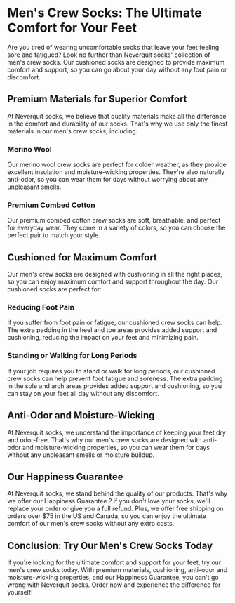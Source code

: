# Men's Crew Socks: The Ultimate Comfort for Your Feet

Are you tired of wearing uncomfortable socks that leave your feet feeling sore and fatigued? Look no further than Neverquit socks' collection of men's crew socks. Our cushioned socks are designed to provide maximum comfort and support, so you can go about your day without any foot pain or discomfort.

## Premium Materials for Superior Comfort

At Neverquit socks, we believe that quality materials make all the difference in the comfort and durability of our socks. That's why we use only the finest materials in our men's crew socks, including:

### Merino Wool

Our merino wool crew socks are perfect for colder weather, as they provide excellent insulation and moisture-wicking properties. They're also naturally anti-odor, so you can wear them for days without worrying about any unpleasant smells.

### Premium Combed Cotton

Our premium combed cotton crew socks are soft, breathable, and perfect for everyday wear. They come in a variety of colors, so you can choose the perfect pair to match your style.

## Cushioned for Maximum Comfort

Our men's crew socks are designed with cushioning in all the right places, so you can enjoy maximum comfort and support throughout the day. Our cushioned socks are perfect for:

### Reducing Foot Pain

If you suffer from foot pain or fatigue, our cushioned crew socks can help. The extra padding in the heel and toe areas provides added support and cushioning, reducing the impact on your feet and minimizing pain.

### Standing or Walking for Long Periods

If your job requires you to stand or walk for long periods, our cushioned crew socks can help prevent foot fatigue and soreness. The extra padding in the sole and arch areas provides added support and cushioning, so you can stay on your feet all day without any discomfort.

## Anti-Odor and Moisture-Wicking

At Neverquit socks, we understand the importance of keeping your feet dry and odor-free. That's why our men's crew socks are designed with anti-odor and moisture-wicking properties, so you can wear them for days without any unpleasant smells or moisture buildup.

## Our Happiness Guarantee

At Neverquit socks, we stand behind the quality of our products. That's why we offer our Happiness Guarantee ? if you don't love your socks, we'll replace your order or give you a full refund. Plus, we offer free shipping on orders over $75 in the US and Canada, so you can enjoy the ultimate comfort of our men's crew socks without any extra costs.

## Conclusion: Try Our Men's Crew Socks Today

If you're looking for the ultimate comfort and support for your feet, try our men's crew socks today. With premium materials, cushioning, anti-odor and moisture-wicking properties, and our Happiness Guarantee, you can't go wrong with Neverquit socks. Order now and experience the difference for yourself!